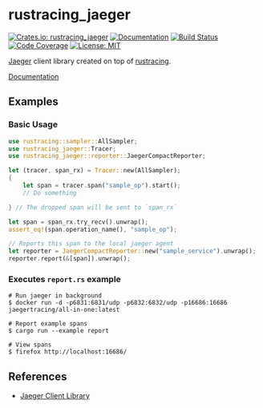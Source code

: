rustracing_jaeger
=================

[![Crates.io: rustracing_jaeger](http://meritbadge.herokuapp.com/rustracing_jaeger)](https://crates.io/crates/rustracing_jaeger)
[![Documentation](https://docs.rs/rustracing_jaeger/badge.svg)](https://docs.rs/rustracing_jaeger)
[![Build Status](https://travis-ci.org/sile/rustracing_jaeger.svg?branch=master)](https://travis-ci.org/sile/rustracing_jaeger)
[![Code Coverage](https://codecov.io/gh/sile/rustracing_jaeger/branch/master/graph/badge.svg)](https://codecov.io/gh/sile/rustracing_jaeger/branch/master)
[![License: MIT](https://img.shields.io/badge/license-MIT-blue.svg)](LICENSE)

[Jaeger][jaeger] client library created on top of [rustracing].

[jaeger]: https://github.com/jaegertracing/jaeger
[rustracing]: https://crates.io/crates/rustracing

[Documentation](https://docs.rs/rustracing_jaeger)

Examples
--------

### Basic Usage

```rust
use rustracing::sampler::AllSampler;
use rustracing_jaeger::Tracer;
use rustracing_jaeger::reporter::JaegerCompactReporter;

let (tracer, span_rx) = Tracer::new(AllSampler);
{
    let span = tracer.span("sample_op").start();
    // Do something

} // The dropped span will be sent to `span_rx`

let span = span_rx.try_recv().unwrap();
assert_eq!(span.operation_name(), "sample_op");

// Reports this span to the local jaeger agent
let reporter = JaegerCompactReporter::new("sample_service").unwrap();
reporter.report(&[span]).unwrap();
```

### Executes `report.rs` example

```console
# Run jaeger in background
$ docker run -d -p6831:6831/udp -p6832:6832/udp -p16686:16686 jaegertracing/all-in-one:latest

# Report example spans
$ cargo run --example report

# View spans
$ firefox http://localhost:16686/
```

References
----------

- [Jaeger Client Library](https://github.com/jaegertracing/jaeger/blob/master/docs/client_libraries.md)

